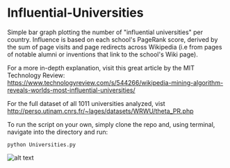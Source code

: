 # Influential-Universities
Simple bar graph plotting the number of "influential universities" per country. Influence is based on each school's PageRank score, derived by the sum of page visits and page redirects across Wikipedia (i.e from pages of notable alumni or inventions that link to the school's Wiki page).

For a more in-depth explanation, visit this great article by the MIT Technology Review: https://www.technologyreview.com/s/544266/wikipedia-mining-algorithm-reveals-worlds-most-influential-universities/

For the full dataset of all 1011 universities analyzed, vist http://perso.utinam.cnrs.fr/~lages/datasets/WRWU/theta_PR.php

To run the script on your own, simply clone the repo and, using terminal, navigate into the directory and run:

```python Universities.py```

![alt text](https://github.com/ohana23/Influential-Universities/blob/master/images/figure_1.png)
